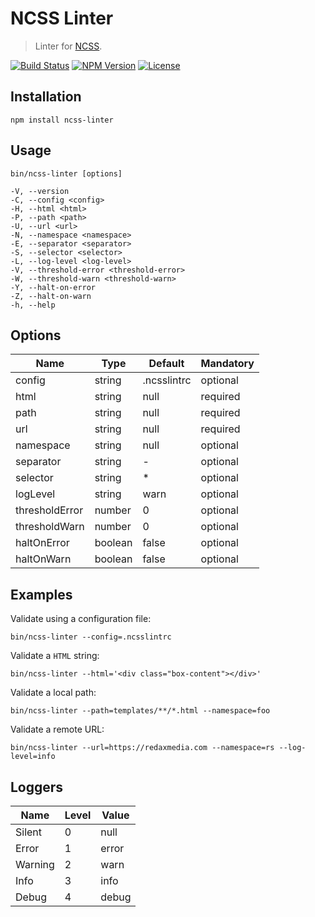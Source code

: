 NCSS Linter
===========

> Linter for [NCSS](https://ncss.io).

[![Build Status](https://img.shields.io/travis/redaxmedia/ncss-linter.svg)](https://travis-ci.org/redaxmedia/ncss-linter)
[![NPM Version](https://img.shields.io/npm/v/ncss-linter.svg)](https://npmjs.com/package/ncss-linter)
[![License](https://img.shields.io/npm/l/ncss-linter.svg)](https://npmjs.com/package/ncss-linter)


Installation
------------

```
npm install ncss-linter
```


Usage
-----

```
bin/ncss-linter [options]

-V, --version
-C, --config <config>
-H, --html <html>
-P, --path <path>
-U, --url <url>
-N, --namespace <namespace>
-E, --separator <separator>
-S, --selector <selector>
-L, --log-level <log-level>
-V, --threshold-error <threshold-error>
-W, --threshold-warn <threshold-warn>
-Y, --halt-on-error   
-Z, --halt-on-warn
-h, --help
```


Options
-------

| Name           | Type    | Default     | Mandatory |
|----------------|---------|-------------|-----------|
| config         | string  | .ncsslintrc | optional  |
| html           | string  | null        | required  |
| path           | string  | null        | required  |
| url            | string  | null        | required  |
| namespace      | string  | null        | optional  |
| separator      | string  | -           | optional  |
| selector       | string  | *           | optional  |
| logLevel       | string  | warn        | optional  |
| thresholdError | number  | 0           | optional  |
| thresholdWarn  | number  | 0           | optional  |
| haltOnError    | boolean | false       | optional  |
| haltOnWarn     | boolean | false       | optional  |


Examples
--------

Validate using a configuration file:

```
bin/ncss-linter --config=.ncsslintrc
```

Validate a `HTML` string:

```
bin/ncss-linter --html='<div class="box-content"></div>'
```

Validate a local path:

```
bin/ncss-linter --path=templates/**/*.html --namespace=foo
```

Validate a remote URL:

```
bin/ncss-linter --url=https://redaxmedia.com --namespace=rs --log-level=info
```


Loggers
-------

| Name    | Level | Value |
|---------|-------|-------|
| Silent  | 0     | null  |
| Error   | 1     | error |
| Warning | 2     | warn  |
| Info    | 3     | info  |
| Debug   | 4     | debug |

